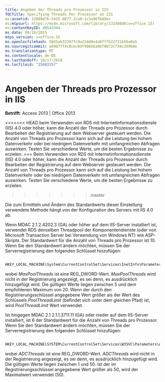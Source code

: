 ```yaml
---
title: Angeben der Threads pro Prozessor in IIS
TOCTitle: Specifying Threads Per Processor on IIS
ms:assetid: 12889d7b-5415-8077-2ca0-1c3a96fb89ec
ms:mtpsurl: https://msdn.microsoft.com/library/JJ248898(v=office.15)
ms:contentKeyID: 48543344
ms.date: 09/18/2015
mtps_version: v=office.15
ms.openlocfilehash: 5041eb32397fc9a234d0e4a0fff622f31b56a0a5
ms.sourcegitcommit: a49b77f4c8cec69f90656a86f0872cf34c35968e
ms.translationtype: MT
ms.contentlocale: de-DE
ms.lasthandoff: 10/17/2018
ms.locfileid: "25603357"
---
```

# <a name="specifying-threads-per-processor-on-iis"></a>Angeben der Threads pro Prozessor in IIS


**Betrifft**: Access 2013 | Office 2013

<<<<<<< HEAD beim Verwenden von RDS mit Internetinformationsdienste (IIS) 4.0 oder höher, kann die Anzahl der Threads pro Prozessor durch Bearbeiten der Registrierung auf dem Webserver gesteuert werden. Die Anzahl von Threads pro Prozessor kann sich auf die Leistung bei hohem Datenverkehr oder bei niedrigem Datenverkehr mit umfangreichen Abfragen auswirken. Testen Sie verschiedene Werte, um die besten Ergebnisse zu erzielen.
=== Beim Verwenden von RDS mit Internetinformationsdienste (IIS) 4.0 oder höher, kann die Anzahl der Threads pro Prozessor durch Bearbeiten der Registrierung auf dem Webserver gesteuert werden. Die Anzahl von Threads pro Prozessor kann sich auf die Leistung bei hohem Datenverkehr oder bei niedrigem Datenverkehr mit umfangreichen Abfragen auswirken. Testen Sie verschiedene Werte, um die besten Ergebnisse zu erzielen.
>>>>>>> master

Die zum Ermitteln und Ändern des Standardwerts dieser Einstellung verwendete Methode hängt von der Konfiguration des Servers mit IIS 4.0 ab.

Wenn MDAC 2.1.2.4202.3 (GA) oder höher auf dem IIS-Server installiert ist, verwendet RDS denselben Threadpool der Komponentendienste (oder von Microsoft Transaction Server bei Verwendung von Windows NT) wie ASP-Skripts. Der Standardwert für die Anzahl von Threads pro Prozessor ist 10. Wenn Sie den Standardwert ändern möchten, müssen Sie der Serverregistrierung den folgenden Schlüssel hinzufügen:

```vb 
 
HKEY_LOCAL_MACHINE\System\CurrentControlSet\Services\InetInfo\Parameters\MaxPoolThreads
```

wobei *MaxPoolThreads* ist eine REG\_DWORD-Wert. *MaxPoolThreads* wird nicht in der Registrierung angezeigt, es sei denn, es ausdrücklich hinzugefügt wird. Die gültigen Werte liegen zwischen 5 und dem empfohlenen Maximum von 20. Wenn der durch den Registrierungsschlüssel angegebene Wert größer als der Wert des Schlüssels *PoolThreadLimit* (befindet sich unter dem gleichen Pfad) ist, wird *PoolThreadLimit* Wert verwendet.

Ist hingegen MDAC 2.1 2.1.1.3711.11 (GA) oder nieder auf dem IIS-Server installiert, ist 6 der Standardwert für die Anzahl von Threads pro Prozessor. Wenn Sie den Standardwert ändern möchten, müssen Sie der Serverregistrierung den folgenden Schlüssel hinzufügen:

```vb 
 
HKEY_LOCAL_MACHINE\SYSTEM\CurrentControlSet\Services\W3SVC\Parameters\ADCThreads
```

wobei *ADCThreads* ist eine REG\_DWORD-Wert. *ADCThreads* wird nicht in der Registrierung angezeigt, es sei denn, es ausdrücklich hinzugefügt wird. Die gültigen Werte liegen zwischen 1 und 50. Ist der im Registrierungsschlüssel angegebene Wert größer als 50, wird der Maximalwert verwendet (50).

